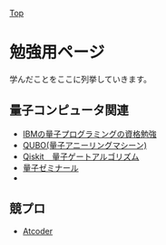 [Top](https://malibu-cola.github.io/Hg-Web/)

# 勉強用ページ

学んだことをここに列挙していきます。

## 量子コンピュータ関連

- [IBMの量子プログラミングの資格勉強](./IBMCertified/IBMCertified.md)
- [QUBO(量子アニーリングマシーン)](./QUBO/QUBO.md)
- [Qiskit　量子ゲートアルゴリズム](./Qiskit/Qiskit.md)
- [量子ゼミナール](./QuantumSeminer/QuantumSeminer.md)
- 
## 競プロ

- [Atcoder](./Atcoder/Atcoder.md)
